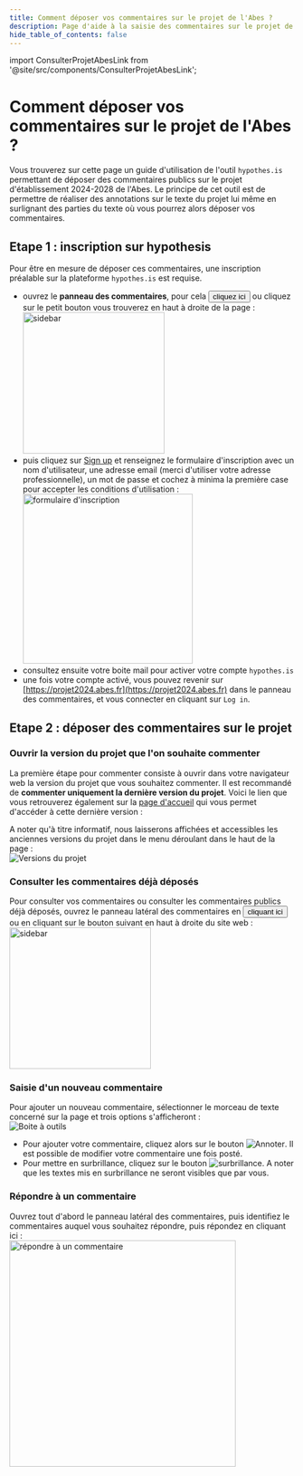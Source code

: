 ```yaml
---
title: Comment déposer vos commentaires sur le projet de l'Abes ?
description: Page d'aide à la saisie des commentaires sur le projet de l'Abes
hide_table_of_contents: false
---
```


import ConsulterProjetAbesLink from '@site/src/components/ConsulterProjetAbesLink';

# Comment déposer vos commentaires sur le projet de l'Abes ?

Vous trouverez sur cette page un guide d'utilisation de l'outil `hypothes.is` permettant de déposer des commentaires publics sur le projet d'établissement 2024-2028 de l'Abes. Le principe de cet outil est de permettre de réaliser des annotations sur le texte du projet lui même en surlignant des parties du texte où vous pourrez alors déposer vos commentaires.

## Etape 1 : inscription sur hypothesis

Pour être en mesure de déposer ces commentaires, une inscription préalable sur la plateforme `hypothes.is` est requise. 

- ouvrez le **panneau des commentaires**, pour cela <button data-hypothesis-trigger>cliquez ici</button> ou cliquez sur le petit bouton vous trouverez en haut à droite de la page : <br/><img src="/img/sidebar_erm.png" alt="sidebar" width="250px" />
- puis cliquez sur [Sign up](https://hypothes.is/signup) et renseignez le formulaire d'inscription avec un nom d'utilisateur, une adresse email (merci d'utiliser votre adresse professionnelle), un mot de passe et cochez à minima la première case pour accepter les conditions d'utilisation : <br/><img src="/img/signup.png" alt="formulaire d'inscription" width="300px" />
- consultez ensuite votre boite mail pour activer votre compte `hypothes.is`
- une fois votre compte activé, vous pouvez revenir sur [https://projet2024.abes.fr](https://projet2024.abes.fr) dans le panneau des commentaires, et vous connecter en cliquant sur `Log in`.

## Etape 2 : déposer des commentaires sur le projet

### Ouvrir la version du projet que l'on souhaite commenter

La première étape pour commenter consiste à ouvrir dans votre navigateur web la version du projet que vous souhaitez commenter. Il est recommandé de **commenter uniquement la dernière version du projet**. Voici le lien que vous retrouverez également sur la [page d'accueil](/) qui vous permet d'accéder à cette dernière version : <ConsulterProjetAbesLink />

A noter qu'à titre informatif, nous laisserons affichées et accessibles les anciennes versions du projet dans le menu déroulant dans le haut de la page :  
![Versions du projet](/img/versions-du-projet_erm.png)

### Consulter les commentaires déjà déposés

Pour consulter vos commentaires ou consulter les commentaires publics déjà déposés, ouvrez le panneau latéral des commentaires en <button data-hypothesis-trigger>cliquant ici</button> ou en cliquant sur le bouton suivant en haut à droite du site web :
<img src="/img/sidebar_erm.png" alt="sidebar" width="250px" />


### Saisie d'un nouveau commentaire

Pour ajouter un nouveau commentaire, sélectionner le morceau de texte concerné sur la page et trois options s'afficheront :  
![Boite à outils](/img/toolbox.png)

- Pour ajouter votre commentaire, cliquez alors sur le bouton ![Annoter](/img/annotate.png). Il est possible de modifier votre commentaire une fois posté.
- Pour mettre en surbrillance, cliquez sur le bouton ![surbrillance](/img/highlight.png). A noter que les textes mis en surbrillance ne seront visibles que par vous.


### Répondre à un commentaire

Ouvrez tout d'abord le panneau latéral des commentaires, puis identifiez le commentaires auquel vous souhaitez répondre, puis répondez en cliquant ici :  
<img src="/img/reply_erm.png" alt="répondre à un commentaire" width="400px" />

